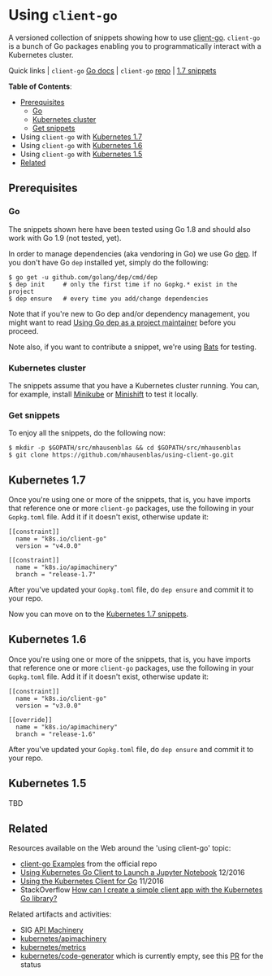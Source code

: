 # Using `client-go`

A versioned collection of snippets showing how to use [client-go](https://github.com/kubernetes/client-go/).
`client-go` is a bunch of Go packages enabling you to programmatically interact with a Kubernetes cluster.

Quick links | `client-go` [Go docs](https://godoc.org/k8s.io/client-go/) | `client-go` [repo](https://github.com/kubernetes/client-go/) | [1.7 snippets](1.7/)

**Table of Contents**:

- [Prerequisites](#prerequisites)
  - [Go](#go)
  - [Kubernetes cluster](#kubernetes-cluster)
  - [Get snippets](#get-snippets)
- Using `client-go` with [Kubernetes 1.7](#kubernetes-17)
- Using `client-go` with [Kubernetes 1.6](#kubernetes-16)
- Using `client-go` with [Kubernetes 1.5](#kubernetes-15)
- [Related](#related)

## Prerequisites

### Go

The snippets shown here have been tested using Go 1.8 and should also work with Go 1.9 (not tested, yet).

In order to manage dependencies (aka vendoring in Go) we use Go [dep](https://github.com/golang/dep).
If you don't have Go `dep` installed yet, simply do the following:

```
$ go get -u github.com/golang/dep/cmd/dep
$ dep init     # only the first time if no Gopkg.* exist in the project
$ dep ensure   # every time you add/change dependencies
```

Note that if you're new to Go dep and/or dependency management, you might want to read
[Using Go dep as a project maintainer](https://hackernoon.com/using-go-dep-as-a-project-maintainer-641d1f3006d7)
before you proceed.

Note also, if you want to contribute a snippet, we're using [Bats](https://github.com/sstephenson/bats) for testing.

### Kubernetes cluster

The snippets assume that you have a Kubernetes cluster running.
You can, for example, install [Minikube](https://github.com/kubernetes/minikube) or [Minishift](https://github.com/minishift/minishift) to test it locally.

### Get snippets

To enjoy all the snippets, do the following now:

```
$ mkdir -p $GOPATH/src/mhausenblas && cd $GOPATH/src/mhausenblas
$ git clone https://github.com/mhausenblas/using-client-go.git
```

## Kubernetes 1.7

Once you're using one or more of the snippets, that is, you have imports that reference one or more `client-go` packages, use the following in your `Gopkg.toml` file. Add it if it doesn't exist, otherwise update it:

```
[[constraint]]
  name = "k8s.io/client-go"
  version = "v4.0.0"

[[constraint]]
  name = "k8s.io/apimachinery"
  branch = "release-1.7"
```

After you've updated your `Gopkg.toml` file, do `dep ensure` and commit it to your repo.

Now you can move on to the [Kubernetes 1.7 snippets](1.7/).

## Kubernetes 1.6

Once you're using one or more of the snippets, that is, you have imports that reference one or more `client-go` packages, use the following in your `Gopkg.toml` file. Add it if it doesn't exist, otherwise update it:

```
[[constraint]]
  name = "k8s.io/client-go"
  version = "v3.0.0"

[[override]]
  name = "k8s.io/apimachinery"
  branch = "release-1.6"
```

After you've updated your `Gopkg.toml` file, do `dep ensure` and commit it to your repo.

## Kubernetes 1.5

TBD

## Related

Resources available on the Web around the 'using client-go' topic:

- [client-go Examples](https://github.com/kubernetes/client-go/tree/master/examples) from the official repo
- [Using Kubernetes Go Client to Launch a Jupyter Notebook](https://www.rushtehrani.com/post/using-kubernetes-api/) 12/2016
- [Using the Kubernetes Client for Go](https://developers.redhat.com/blog/2016/11/25/using-the-kubernetes-client-for-go/) 11/2016
- StackOverflow [How can I create a simple client app with the Kubernetes Go library?](https://stackoverflow.com/questions/32554893/how-can-i-create-a-simple-client-app-with-the-kubernetes-go-library)

Related artifacts and activities:

- SIG [API Machinery](https://github.com/kubernetes/community/tree/master/sig-api-machinery)
- [kubernetes/apimachinery](https://github.com/kubernetes/apimachinery)
- [kubernetes/metrics](https://github.com/kubernetes/metrics)
- [kubernetes/code-generator](https://github.com/kubernetes/code-generator) which is currently empty, see this [PR](https://github.com/kubernetes/kubernetes/pull/49114) for the status
